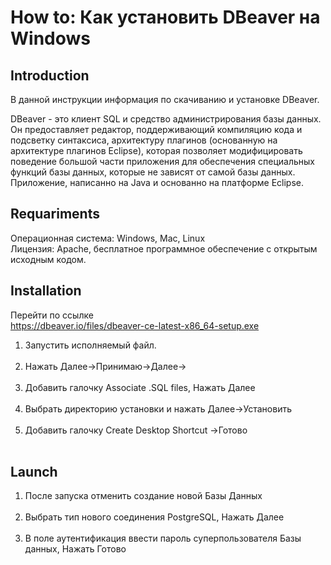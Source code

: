 # How to: Как установить DBeaver на Windows

## Introduction
В данной инструкции информация по скачиванию и установке DBeaver.

DBeaver - это клиент SQL и средство администрирования базы данных. Он предоставляет редактор, поддерживающий компиляцию кода и подсветку синтаксиса, архитектуру плагинов (основанную на архитектуре плагинов Eclipse), которая позволяет модифицировать поведение большой части приложения для обеспечения специальных функций базы данных, которые не зависят от самой базы данных. Приложение, написанно на Java и основанно на платформе Eclipse.

## Requariments
Операционная система: Windows, Mac, Linux<br>
Лицензия: Apache, бесплатное программное обеспечение с открытым исходным кодом.

## Installation
Перейти по ссылке<br>
https://dbeaver.io/files/dbeaver-ce-latest-x86_64-setup.exe<br>
<ol>
<li>Запустить исполняемый файл.</li><br>
<li>Нажать Далее->Принимаю->Далее-></li><br>
<li>Добавить галочку Associate .SQL files, Нажать Далее</li><br>
<li>Выбрать директорию установки и нажать Далее->Установить</li><br>
<li>Добавить галочку Create Desktop Shortcut ->Готово</li><br>
</ol>

## Launch
<ol>
<li>После запуска отменить создание новой Базы Данных</li><br>
<li>Выбрать тип нового соединения PostgreSQL, Нажать Далее</li><br>
<li>В поле аутентификация ввести пароль суперпользователя Базы данных, Нажать Готово</li><br>
</ol>
